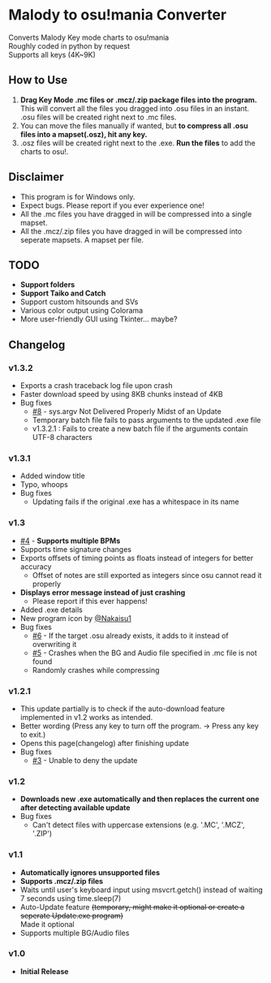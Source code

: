 # Malody to osu!mania Converter

Converts Malody Key mode charts to osu!mania\
Roughly coded in python by request\
Supports all keys (4K~9K)

## How to Use

1. **Drag Key Mode .mc files or .mcz/.zip package files into the program.** This will convert all the files you dragged into .osu files in an instant. .osu files will be created right next to .mc files.
2. You can move the files manually if wanted, but **to compress all .osu files into a mapset(.osz), hit any key.**
3. .osz files will be created right next to the .exe. **Run the files** to add the charts to osu!.

## Disclaimer

* This program is for Windows only.
* Expect bugs. Please report if you ever experience one!
* All the .mc files you have dragged in will be compressed into a single mapset.
* All the .mcz/.zip files you have dragged in will be compressed into seperate mapsets. A mapset per file.

## TODO

* **Support folders**
* **Support Taiko and Catch**
* Support custom hitsounds and SVs
* Various color output using Colorama
* More user-friendly GUI using Tkinter... maybe?

## Changelog

### v1.3.2

* Exports a crash traceback log file upon crash
* Faster download speed by using 8KB chunks instead of 4KB
* Bug fixes
  * [#8](https://github.com/jakads/Malody-to-Osumania/issues/8) - sys.argv Not Delivered Properly Midst of an Update
  * Temporary batch file fails to pass arguments to the updated .exe file
  * v1.3.2.1 : Fails to create a new batch file if the arguments contain UTF-8 characters

### v1.3.1

* Added window title
* Typo, whoops
* Bug fixes
  * Updating fails if the original .exe has a whitespace in its name

### v1.3

* [#4](https://github.com/jakads/Malody-to-Osumania/issues/4) - __**Supports multiple BPMs**__
* Supports time signature changes
* Exports offsets of timing points as floats instead of integers for better accuracy
  * Offset of notes are still exported as integers since osu cannot read it properly
* **Displays error message instead of just crashing**
  * Please report if this ever happens!
* Added .exe details
* New program icon by [@Nakaisu1](https://twitter.com/Nakaisu1)
* Bug fixes
  * [#6](https://github.com/jakads/Malody-to-Osumania/issues/6) - If the target .osu already exists, it adds to it instead of overwriting it
  * [#5](https://github.com/jakads/Malody-to-Osumania/issues/5) - Crashes when the BG and Audio file specified in .mc file is not found
  * Randomly crashes while compressing

### v1.2.1

* This update partially is to check if the auto-download feature implemented in v1.2 works as intended.
* Better wording (Press any key to turn off the program. → Press any key to exit.)
* Opens this page(changelog) after finishing update
* Bug fixes
  * [#3](https://github.com/jakads/Malody-to-Osumania/issues/3) - Unable to deny the update

### v1.2

* **Downloads new .exe automatically and then replaces the current one after detecting available update**
* Bug fixes
  * Can't detect files with uppercase extensions (e.g. '.MC', '.MCZ', '.ZIP')

### v1.1

* **Automatically ignores unsupported files**
* **Supports .mcz/.zip files**
* Waits until user's keyboard input using msvcrt.getch() instead of waiting 7 seconds using time.sleep(7)
* Auto-Update feature ~~(temporary, might make it optional or create a seperate Update.exe program)~~\
Made it optional
* Supports multiple BG/Audio files

### v1.0

* **Initial Release**
